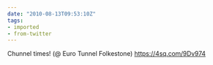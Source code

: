 ```yaml
---
date: "2010-08-13T09:53:10Z"
tags:
- imported
- from-twitter
---
```

Chunnel times! \(@ Euro Tunnel Folkestone) https://4sq.com/9Dv974
